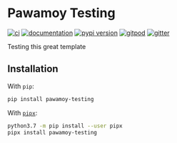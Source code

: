 # Pawamoy Testing

[![ci](https://github.com/pawamoy/pawamoy-testing/workflows/ci/badge.svg)](https://github.com/pawamoy/pawamoy-testing/actions?query=workflow%3Aci)
[![documentation](https://img.shields.io/badge/docs-mkdocs%20material-blue.svg?style=flat)](https://pawamoy.github.io/pawamoy-testing/)
[![pypi version](https://img.shields.io/pypi/v/pawamoy-testing.svg)](https://pypi.org/project/pawamoy-testing/)
[![gitpod](https://img.shields.io/badge/gitpod-workspace-blue.svg?style=flat)](https://gitpod.io/#https://github.com/pawamoy/pawamoy-testing)
[![gitter](https://badges.gitter.im/join%20chat.svg)](https://gitter.im/pawamoy-testing/community)

Testing this great template

## Installation

With `pip`:
```bash
pip install pawamoy-testing
```

With [`pipx`](https://github.com/pipxproject/pipx):
```bash
python3.7 -m pip install --user pipx
pipx install pawamoy-testing
```
